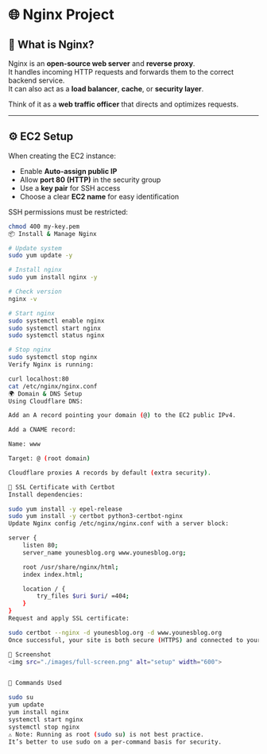 # 🌐 Nginx Project

## 🚀 What is Nginx?
Nginx is an **open-source web server** and **reverse proxy**.  
It handles incoming HTTP requests and forwards them to the correct backend service.  
It can also act as a **load balancer**, **cache**, or **security layer**.  

Think of it as a **web traffic officer** that directs and optimizes requests.  

---

## ⚙️ EC2 Setup
When creating the EC2 instance:
- Enable **Auto-assign public IP**
- Allow **port 80 (HTTP)** in the security group
- Use a **key pair** for SSH access
- Choose a clear **EC2 name** for easy identification

SSH permissions must be restricted:  
```bash
chmod 400 my-key.pem
📦 Install & Manage Nginx

# Update system
sudo yum update -y

# Install nginx
sudo yum install nginx -y

# Check version
nginx -v

# Start nginx
sudo systemctl enable nginx
sudo systemctl start nginx
sudo systemctl status nginx

# Stop nginx
sudo systemctl stop nginx
Verify Nginx is running:

curl localhost:80
cat /etc/nginx/nginx.conf
🌍 Domain & DNS Setup
Using Cloudflare DNS:

Add an A record pointing your domain (@) to the EC2 public IPv4.

Add a CNAME record:

Name: www

Target: @ (root domain)

Cloudflare proxies A records by default (extra security).

🔐 SSL Certificate with Certbot
Install dependencies:

sudo yum install -y epel-release
sudo yum install -y certbot python3-certbot-nginx
Update Nginx config /etc/nginx/nginx.conf with a server block:

server {
    listen 80;
    server_name younesblog.org www.younesblog.org;

    root /usr/share/nginx/html;
    index index.html;

    location / {
        try_files $uri $uri/ =404;
    }
}
Request and apply SSL certificate:

sudo certbot --nginx -d younesblog.org -d www.younesblog.org
Once successful, your site is both secure (HTTPS) and connected to your domain.

📸 Screenshot
<img src="./images/full-screen.png" alt="setup" width="600">


🧾 Commands Used

sudo su
yum update
yum install nginx
systemctl start nginx
systemctl stop nginx
⚠️ Note: Running as root (sudo su) is not best practice.
It’s better to use sudo on a per-command basis for security.
